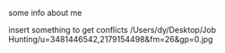 some info about me

insert something to get conflicts
/Users/dy/Desktop/Job Hunting/u=3481446542,2179154498&fm=26&gp=0.jpg
